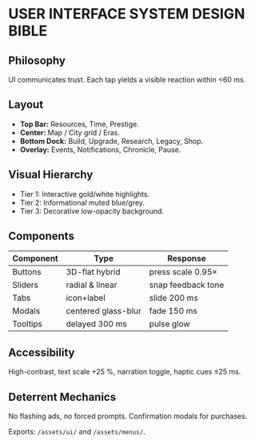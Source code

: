 # USER INTERFACE SYSTEM DESIGN BIBLE

## Philosophy
UI communicates trust. Each tap yields a visible reaction within <60 ms.

## Layout
- **Top Bar:** Resources, Time, Prestige.
- **Center:** Map / City grid / Eras.
- **Bottom Dock:** Build, Upgrade, Research, Legacy, Shop.
- **Overlay:** Events, Notifications, Chronicle, Pause.

## Visual Hierarchy
- Tier 1: Interactive gold/white highlights.
- Tier 2: Informational muted blue/grey.
- Tier 3: Decorative low-opacity background.

## Components
| Component | Type | Response |
|------------|------|-----------|
| Buttons | 3D-flat hybrid | press scale 0.95× |
| Sliders | radial & linear | snap feedback tone |
| Tabs | icon+label | slide 200 ms |
| Modals | centered glass-blur | fade 150 ms |
| Tooltips | delayed 300 ms | pulse glow |

## Accessibility
High-contrast, text scale +25 %, narration toggle, haptic cues ≤25 ms.

## Deterrent Mechanics
No flashing ads, no forced prompts. Confirmation modals for purchases.

Exports: `/assets/ui/` and `/assets/menus/`.

